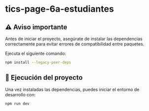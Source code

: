 # tics-page-6a-estudiantes

## ⚠️ Aviso importante

Antes de iniciar el proyecto, asegúrate de instalar las dependencias correctamente para evitar errores de compatibilidad entre paquetes.

Ejecuta el siguiente comando:

```bash
npm install --legacy-peer-deps
```

## 🚀 Ejecución del proyecto
Una vez instaladas las dependencias, puedes iniciar el entorno de desarrollo con:
```bash
npm run dev
```
